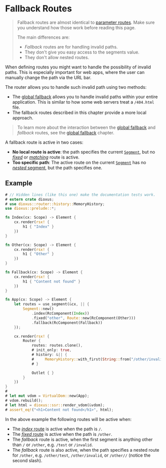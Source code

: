 # Fallback Routes

> Fallback routes are almost identical to [parameter routes](./parameter.md).
> Make sure you understand how those work before reading this page.
>
> The main differences are:
> - _Fallback_ routes are for handling invalid paths.
> - They don't give you easy access to the segments value.
> - They don't allow nested routes.

When defining routes you might want to handle the possibility of invalid paths.
This is especially important for web apps, where the user can manually change
the path via the URL bar.

The router allows you to handle such invalid path using two methods:
- The [global fallback] allows you to handle invalid
  paths within your entire application. This is similar to how some web servers
  treat a `/404.html` file.
- The fallback routes described in this chapter provide a more local approach.

> To learn more about the interaction between the [global fallback] and
> _fallback_ routes, see the [global fallback] chapter.

A fallback route is active in two cases:
- **No local route is active**: the path specifies the current [`Segment`], but
  no [_fixed_](./index.md#fixed-routes) or [_matching_](./matching.md) route is
  active.
- **Too specific path**: The active route on the current [`Segment`] has no
  [_nested_ segment](./nested.md), but the path specifies one.

## Example
```rust
# // Hidden lines (like this one) make the documentation tests work.
# extern crate dioxus;
# use dioxus::router::history::MemoryHistory;
use dioxus::prelude::*;

fn Index(cx: Scope) -> Element {
    cx.render(rsx! {
        h1 { "Index" }
    })
}

fn Other(cx: Scope) -> Element {
    cx.render(rsx! {
        h1 { "Other" }
    })
}

fn Fallback(cx: Scope) -> Element {
    cx.render(rsx! {
        h1 { "Content not found" }
    })
}

fn App(cx: Scope) -> Element {
    let routes = use_segment(&cx, || {
        Segment::new()
            .index(RcComponent(Index))
            .fixed("other", Route::new(RcComponent(Other)))
            .fallback(RcComponent(Fallback))
    });

    cx.render(rsx! {
        Router {
            routes: routes.clone(),
            # init_only: true,
            # history: &|| {
            #     MemoryHistory::with_first(String::from("/other/invalid"))
            # }

            Outlet { }
        }
    })
}
#
# let mut vdom = VirtualDom::new(App);
# vdom.rebuild();
# let html = dioxus::ssr::render_vdom(&vdom);
# assert_eq!("<h1>Content not found</h1>", html);
```

In the above example the following routes will be active when:
- The [_index_ route](./index.md#index-routes) is active when the path is `/`.
- The [_fixed_ route](./index.md#fixed-routes) is active when the path is
  `/other`.
- The _fallback_ route is active, when the first segment is anything other than
  `/` or `/other`, e.g. `/test` or `/invalid`.
- The _fallback_ route is also active, when the path specifies a nested route
  for `/other`, e.g. `/other/test`, `/other/invalid`, or `/other//` (notice the
  second slash).

[global fallback]: ../global_fallback.md
[`Segment`]: https://docs.rs/dioxus-router/latest/dioxus_router/route_definition/struct.Segment.html
